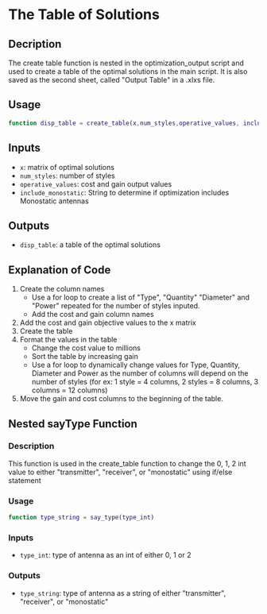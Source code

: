 # The Table of Solutions

## Decription
The create table function is nested in the optimization_output script and used to create a table of the optimal solutions in the main script. It is also saved as the second sheet, called "Output Table" in a .xlxs file.

## Usage
``` MATLAB
function disp_table = create_table(x,num_styles,operative_values, include_monostatic)
```
## Inputs
- `x`: matrix of optimal solutions
- `num_styles`: number of styles
- `operative_values`: cost and gain output values
- `include_monostatic`: String to determine if optimization includes Monostatic antennas

## Outputs
- `disp_table`: a table of the optimal solutions

## Explanation of Code
1. Create the column names
   -  Use a for loop to create a list of "Type", "Quantity" "Diameter" and "Power" repeated for the number of styles inputed.
   -  Add the cost and gain column names
2. Add the cost and gain objective values to the x matrix 
3. Create  the table
4. Format the values in the table
   - Change the cost value to millions
   - Sort the table by increasing gain
   - Use a for loop to dynamically change values for Type, Quantity, Diameter and Power as the number of columns will depend on the number of styles (for ex: 1 style = 4 columns, 2 styles = 8 columns, 3 columns = 12 columns)
5. Move the gain and cost columns to the beginning of the table.  

## Nested sayType Function

### Description
This function is used in the create_table function to change the 0, 1, 2 int value to either "transmitter", "receiver", or "monostatic" using if/else statement

### Usage
``` MATLAB
function type_string = say_type(type_int)
```
### Inputs
- `type_int`: type of antenna as an int of either 0, 1 or 2

### Outputs
- `type_string`: type of antenna as a string of either "transmitter", "receiver", or "monostatic"


